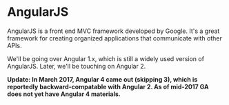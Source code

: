 # AngularJS

AngularJS is a front end MVC framework developed by Google. It's a great framework for creating organized applications that communicate with other APIs.

We'll be going over Angular 1.x, which is still a widely used version of AngularJS. Later, we'll be touching on Angular 2.

**Update: In March 2017, Angular 4 came out \(skipping 3\), which is reportedly backward-compatable with Angular 2. As of mid-2017 GA does not yet have Angular 4 materials.**

